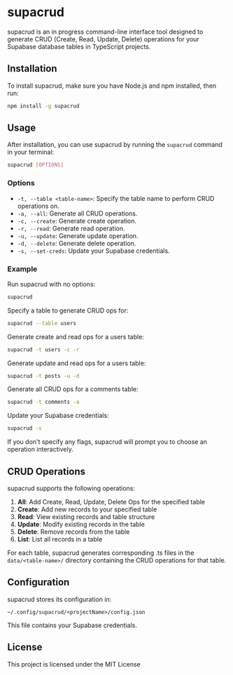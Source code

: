 # supacrud

supacrud is an in progress command-line interface tool designed to generate CRUD (Create, Read, Update, Delete) operations for your Supabase database tables in TypeScript projects.

## Installation

To install supacrud, make sure you have Node.js and npm installed, then run:

```bash
npm install -g supacrud
```

## Usage

After installation, you can use supacrud by running the `supacrud` command in your terminal:

```bash
supacrud [OPTIONS]
```

### Options

- `-t, --table <table-name>`: Specify the table name to perform CRUD operations on.
- `-a, --all`: Generate all CRUD operations.
- `-c, --create`: Generate create operation.
- `-r, --read`: Generate read operation.
- `-u, --update`: Generate update operation.
- `-d, --delete`: Generate delete operation.
- `-s, --set-creds`: Update your Supabase credentials.

### Example

Run supacrud with no options:
```bash
supacrud
```

Specify a table to generate CRUD ops for:
```bash
supacrud --table users
```

Generate create and read ops for a users table:
```bash
supacrud -t users -c -r
```

Generate update and read ops for a users table:
```bash
supacrud -t posts -u -d
```

Generate all CRUD ops for a comments table:
```bash
supacrud -t comments -a
```

Update your Supabase credentials:
```bash
supacrud -s
```

If you don't specify any flags, supacrud will prompt you to choose an operation interactively.

## CRUD Operations

supacrud supports the following operations:

1. **All**: Add Create, Read, Update, Delete Ops for the specified table
2. **Create**: Add new records to your specified table
3. **Read**: View existing records and table structure
4. **Update**: Modify existing records in the table
5. **Delete**: Remove records from the table
6. **List**: List all records in a table

For each table, supacrud generates corresponding .ts files in the `data/<table-name>/` directory containing the CRUD operations for that table.

## Configuration

supacrud stores its configuration in:

```
~/.config/supacrud/<projectName>/config.json
```

This file contains your Supabase credentials.

## License

This project is licensed under the MIT License
